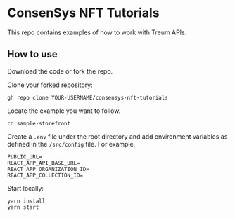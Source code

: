 # ConsenSys NFT Tutorials

This repo contains examples of how to work with Treum APIs. 

## How to use

Download the code or fork the repo.

Clone your forked repository:
```
gh repo clone YOUR-USERNAME/consensys-nft-tutorials
```

Locate the example you want to follow.

```
cd sample-storefront
```

Create a `.env` file under the root directory and add environment variables as defined in the `/src/config` file. For example, 
```
PUBLIC_URL=
REACT_APP_API_BASE_URL=
REACT_APP_ORGANIZATION_ID=
REACT_APP_COLLECTION_ID=
```

Start locally:
```
yarn install
yarn start
```
